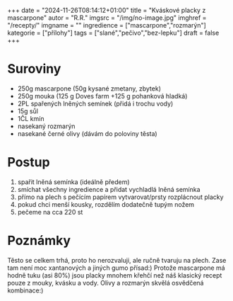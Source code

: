
+++
date = "2024-11-26T08:14:12+01:00"
title = "Kváskové placky z mascarpone"
autor = "R.R."
imgsrc = "/img/no-image.jpg"
imghref = "/recepty/"
imgname = ""
ingredience = ["mascarpone","rozmarýn"]
kategorie = ["přílohy"]
tags = ["slané","pečivo","bez-lepku"]
draft = false
+++


# Suroviny
- 250g mascarpone (50g kysané zmetany, zbytek)
- 250g mouka (125 g Doves farm +125 g pohanková hladká)
- 2PL spařených lněných semínek (přidá i trochu vody)
- 15g sůl
- 1ČL kmín
- nasekaný rozmarýn
- nasekané černé olivy (dávám do poloviny těsta)

# Postup
1. spařit lněná semínka (ideálně předem)
2. smíchat všechny ingredience a přidat vychladlá lněná semínka
3. přímo na plech s pečícím papírem vytvarovat/prsty rozplácnout placky
4. pokud chci menší kousky, rozdělím dodatečně tupým nožem 
5. pečeme na cca 220 st

# Poznámky
Těsto se celkem trhá, proto ho nerozvaluji, ale ručně tvaruju na plech. Zase tam není moc xantanových a jiných gumo přísad:)
Protože mascarpone má hodně tuku (asi 80%) jsou placky mnohem křehčí než náš klasický recept pouze z mouky, kvásku a vody. 
Olivy a rozmarýn skvělá osvědčená kombinace:)

<!-- --> 